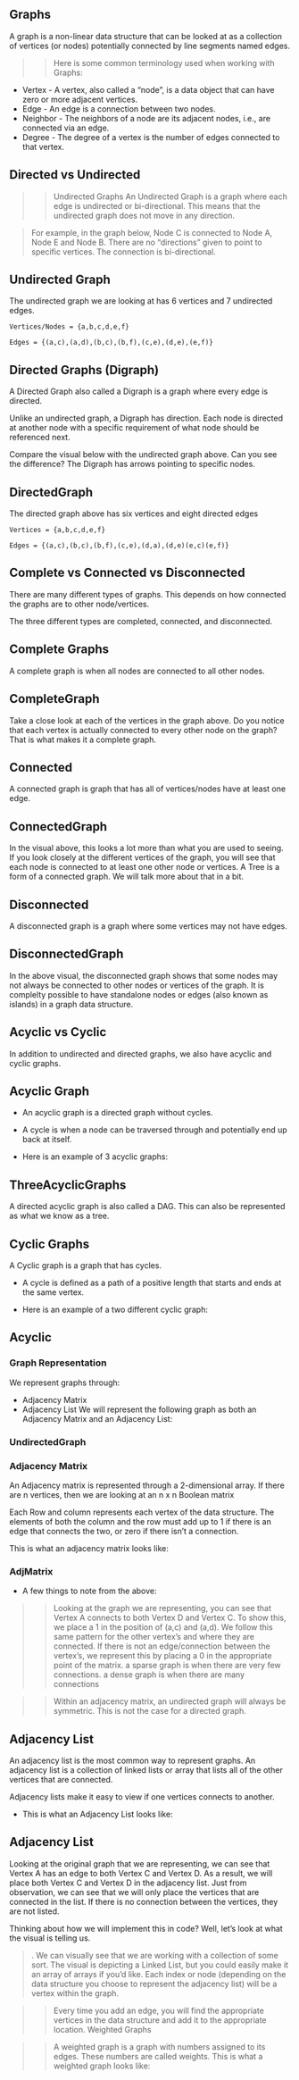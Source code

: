 ## Graphs
A graph is a non-linear data structure that can be looked at as a collection of vertices (or nodes) potentially connected by line segments named edges.

>> Here is some common terminology used when working with Graphs:

* Vertex - A vertex, also called a “node”, is a data object that can have zero or more adjacent vertices.
* Edge - An edge is a connection between two nodes.
* Neighbor - The neighbors of a node are its adjacent nodes, i.e., are connected via an edge.
* Degree - The degree of a vertex is the number of edges connected to that vertex.

## Directed vs Undirected

>> Undirected Graphs
An Undirected Graph is a graph where each edge is undirected or bi-directional. This means that the undirected graph does not move in any direction.

> For example, in the graph below, Node C is connected to Node A, Node E and Node B. There are no “directions” given to point to specific vertices. The connection is bi-directional.

## Undirected Graph

The undirected graph we are looking at has 6 vertices and 7 undirected edges.

```
Vertices/Nodes = {a,b,c,d,e,f}

Edges = {(a,c),(a,d),(b,c),(b,f),(c,e),(d,e),(e,f)} 

```

## Directed Graphs (Digraph)
A Directed Graph also called a Digraph is a graph where every edge is directed.

Unlike an undirected graph, a Digraph has direction. Each node is directed at another node with a specific requirement of what node should be referenced next.

Compare the visual below with the undirected graph above. Can you see the difference? The Digraph has arrows pointing to specific nodes.

## DirectedGraph

The directed graph above has six vertices and eight directed edges

```
Vertices = {a,b,c,d,e,f}

Edges = {(a,c),(b,c),(b,f),(c,e),(d,a),(d,e)(e,c)(e,f)}

```


## Complete vs Connected vs Disconnected
There are many different types of graphs. This depends on how connected the graphs are to other node/vertices.

The three different types are completed, connected, and disconnected.

## Complete Graphs
A complete graph is when all nodes are connected to all other nodes.

## CompleteGraph

Take a close look at each of the vertices in the graph above. Do you notice that each vertex is actually connected to every other node on the graph? That is what makes it a complete graph.

## Connected
A connected graph is graph that has all of vertices/nodes have at least one edge.

## ConnectedGraph

In the visual above, this looks a lot more than what you are used to seeing. If you look closely at the different vertices of the graph, you will see that each node is connected to at least one other node or vertices. A Tree is a form of a connected graph. We will talk more about that in a bit.

## Disconnected
A disconnected graph is a graph where some vertices may not have edges.

## DisconnectedGraph

In the above visual, the disconnected graph shows that some nodes may not always be connected to other nodes or vertices of the graph. It is complelty possible to have standalone nodes or edges (also known as islands) in a graph data structure.

## Acyclic vs Cyclic
In addition to undirected and directed graphs, we also have acyclic and cyclic graphs.

## Acyclic Graph
* An acyclic graph is a directed graph without cycles.

* A cycle is when a node can be traversed through and potentially end up back at itself.

* Here is an example of 3 acyclic graphs:

## ThreeAcyclicGraphs

A directed acyclic graph is also called a DAG. This can also be represented as what we know as a tree.

## Cyclic Graphs
A Cyclic graph is a graph that has cycles.

* A cycle is defined as a path of a positive length that starts and ends at the same vertex.

- Here is an example of a two different cyclic graph:

## Acyclic

### Graph Representation
We represent graphs through:

* Adjacency Matrix
* Adjacency List
We will represent the following graph as both an Adjacency Matrix and an Adjacency List:

### UndirectedGraph

### Adjacency Matrix
An Adjacency matrix is represented through a 2-dimensional array. If there are n vertices, then we are looking at an n x n Boolean matrix

Each Row and column represents each vertex of the data structure. The elements of both the column and the row must add up to 1 if there is an edge that connects the two, or zero if there isn’t a connection.

This is what an adjacency matrix looks like:

### AdjMatrix

- A few things to note from the above:

>> Looking at the graph we are representing, you can see that Vertex A connects to both Vertex D and Vertex C. To show this, we place a 1 in the position of (a,c) and (a,d).
We follow this same pattern for the other vertex’s and where they are connected.
If there is not an edge/connection between the vertex’s, we represent this by placing a 0 in the appropriate point of the matrix.
a sparse graph is when there are very few connections. a dense graph is when there are many connections

>> Within an adjacency matrix, an undirected graph will always be symmetric. This is not the case for a directed graph.

## Adjacency List
An adjacency list is the most common way to represent graphs. An adjacency list is a collection of linked lists or array that lists all of the other vertices that are connected.

Adjacency lists make it easy to view if one vertices connects to another.

- This is what an Adjacency List looks like:

## Adjacency List

Looking at the original graph that we are representing, we can see that Vertex A has an edge to both Vertex C and Vertex D. As a result, we will place both Vertex C and Vertex D in the adjacency list. Just from observation, we can see that we will only place the vertices that are connected in the list. If there is no connection between the vertices, they are not listed.

Thinking about how we will implement this in code? Well, let’s look at what the visual is telling us.

>. We can visually see that we are working with a collection of some sort. The visual is depicting a Linked List, but you could easily make it an array of arrays if you’d like.
Each index or node (depending on the data structure you choose to represent the adjacency list) will be a vertex within the graph.

>> Every time you add an edge, you will find the appropriate vertices in the data structure and add it to the appropriate location.
Weighted Graphs

>> A weighted graph is a graph with numbers assigned to its edges. These numbers are called weights. This is what a weighted graph looks like:


